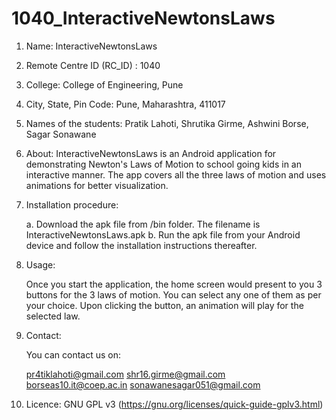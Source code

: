 1040_InteractiveNewtonsLaws
===========================

1.  Name: InteractiveNewtonsLaws

2.  Remote Centre ID (RC_ID) : 1040

3.  College: College of Engineering, Pune

4.  City, State, Pin Code: Pune, Maharashtra, 411017

5.  Names of the students: Pratik Lahoti, Shrutika Girme, Ashwini Borse, Sagar Sonawane

6.  About: InteractiveNewtonsLaws is an Android application for demonstrating Newton's Laws of Motion to school going kids in an interactive manner.
    The app covers all the three laws of motion and uses animations for better visualization.
    
7.  Installation procedure:

    a. Download the apk file from /bin folder. The filename is InteractiveNewtonsLaws.apk
    b. Run the apk file from your Android device and follow the installation instructions thereafter.
    
8.  Usage:
  
    Once you start the application, the home screen would present to you 3 buttons for the 3 laws of motion. You can select
    any one of them as per your choice. Upon clicking the button, an animation will play for the selected law.
    
9.  Contact:

    You can contact us on:
    
    pr4tiklahoti@gmail.com
    shr16.girme@gmail.com
    borseas10.it@coep.ac.in
    sonawanesagar051@gmail.com
    
10. Licence: GNU GPL v3 (https://gnu.org/licenses/quick-guide-gplv3.html)

